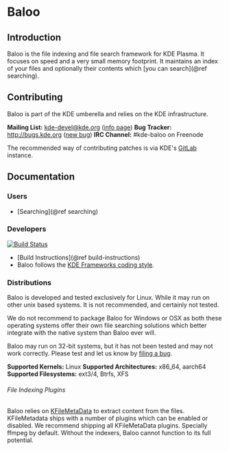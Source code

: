 # Baloo

## Introduction

Baloo is the file indexing and file search framework for KDE Plasma. It focuses 
on speed and a very small memory footprint. It maintains an index of your files 
and optionally their contents which [you can search](@ref searching).

## Contributing

Baloo is part of the KDE umberella and relies on the KDE infrastructure.

**Mailing List:** kde-devel@kde.org ([info page](https://mail.kde.org/mailman/listinfo/kde-devel))
**Bug Tracker:** http://bugs.kde.org  ([new bug](https://bugs.kde.org/enter_bug.cgi?product=frameworks-baloo))
**IRC Channel:** #kde-baloo on Freenode

The recommended way of contributing patches is via KDE's [GitLab](https://invent.kde.org/frameworks/baloo) instance.

## Documentation

### Users
* [Searching](@ref searching)

### Developers
[![Build Status](https://build.kde.org/job/Frameworks/job/baloo/job/kf5-qt5%20SUSEQt5.15/badge/icon)](https://build.kde.org/job/Frameworks/job/baloo/job/kf5-qt5%20SUSEQt5.15/)
* [Build Instructions](@ref build-instructions)
* Baloo follows the [KDE Frameworks coding style](https://community.kde.org/Policies/Frameworks_Coding_Style).

### Distributions
Baloo is developed and tested exclusively for Linux. While it may run on other
unix based systems. It is not recommended, and certainly not tested.

We do not recommend to package Baloo for Windows or OSX as both these operating
systems offer their own file searching solutions which better integrate with
the native system than Baloo ever will.

Baloo may run on 32-bit systems, but it has not been tested and may not work
correctly. Please test and let us know by [filing a bug](https://bugs.kde.org/enter_bug.cgi?product=frameworks-baloo).

**Supported Kernels:** Linux
**Supported Architectures:** x86_64, aarch64
**Supported Filesystems:** ext3/4, Btrfs, XFS

###### File Indexing Plugins

Baloo relies on [KFileMetaData](https://api.kde.org/frameworks/kfilemetadata/html/index.html) to extract content from the files. KFileMetadata
ships with a number of plugins which can be enabled or disabled. We recommend
shipping all KFileMetaData plugins. Specially ffmpeg by default. Without the indexers, 
Baloo cannot function to its full potential.
